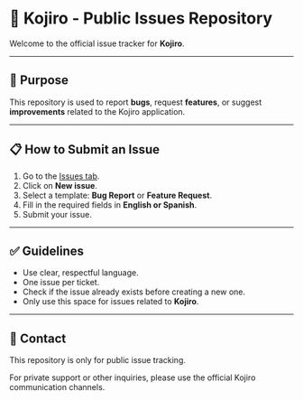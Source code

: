 # 🐛 Kojiro - Public Issues Repository

Welcome to the official issue tracker for **Kojiro**.  

---

## 📌 Purpose

This repository is used to report **bugs**, request **features**, or suggest **improvements** related to the Kojiro application.

---

## 📋 How to Submit an Issue

1. Go to the [Issues tab](https://github.com/Kanin-020/Kojiro-Issues/issues).
2. Click on **New issue**.
3. Select a template: **Bug Report** or **Feature Request**.
4. Fill in the required fields in **English or Spanish**.
5. Submit your issue.

---

## ✅ Guidelines

- Use clear, respectful language.
- One issue per ticket.
- Check if the issue already exists before creating a new one.
- Only use this space for issues related to **Kojiro**.

---

## 📧 Contact

This repository is only for public issue tracking.  

For private support or other inquiries, please use the official Kojiro communication channels.  
